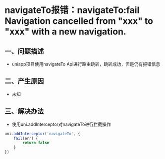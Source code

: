 # navigateTo报错：navigateTo:fail Navigation cancelled from "xxx" to "xxx" with a new navigation.

## 一、问题描述

- uniapp项目使用navigateTo Api进行路由跳转，跳转成功，但是仍有报错信息



 ## 二、产生原因

- 未知



## 三、解决办法

- 使用uni.addInterceptor对navigateTo进行拦截操作

```js
uni.addInterceptor('navigateTo', {
	fail(err) {
		return false
	}
})
```


